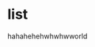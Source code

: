 # list

<ac-list><ac-list-item>haha</ac-list-item><ac-list-subgroup><template v-slot:activator><ac-list-item>wowow</ac-list-item></template><ac-list-item>hehe</ac-list-item><ac-list-item>hwhwhw</ac-list-item></ac-list-subgroup><ac-list-item>world</ac-list-item></ac-list>
